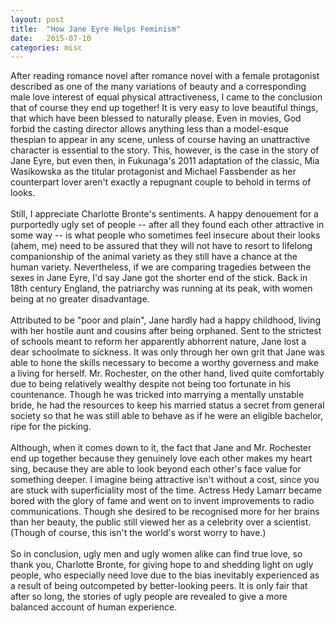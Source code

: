 ```yaml
---
layout: post
title:  "How Jane Eyre Helps Feminism"
date:   2015-07-10 
categories: misc
---
```

After reading romance novel after romance novel with a female protagonist described as one of the many variations of beauty and a corresponding male love interest of equal physical attractiveness, I came to the conclusion that of course they end up together! It is very easy to love beautiful things, that which have been blessed to naturally please. Even in movies, God forbid the casting director allows anything less than a model-esque thespian to appear in any scene, unless of course having an unattractive character is essential to the story. This, however, is the case in the story of Jane Eyre, but even then, in Fukunaga's 2011 adaptation of the classic, Mia Wasikowska as the titular protagonist and Michael Fassbender as her counterpart lover aren't exactly a repugnant couple to behold in terms of looks. </br>
</br>
Still, I appreciate Charlotte Bronte's sentiments. A happy denouement for a purportedly ugly set of people -- after all they found each other attractive in some way -- is what people who sometimes feel insecure about their looks (ahem, me) need to be assured that they will not have to resort to lifelong companionship of the animal variety as they still have a chance at the human variety. Nevertheless, if we are comparing tragedies between the sexes in </i>Jane Eyre</i>, I'd say Jane got the shorter end of the stick. Back in 18th century England, the patriarchy was running at its peak, with women being at no greater disadvantage. </br>
</br>
Attributed to be "poor and plain", Jane hardly had a happy childhood, living with her hostile aunt and cousins after being orphaned. Sent to the strictest of schools meant to reform her apparently abhorrent nature, Jane lost a dear schoolmate to sickness. It was only through her own grit that Jane was able to hone the skills necessary to become a worthy governess and make a living for herself. Mr. Rochester, on the other hand, lived quite comfortably due to being relatively wealthy despite not being too fortunate in his countenance. Though he was tricked into marrying a mentally unstable bride, he had the resources to keep his married status a secret from general society so that he was still able to behave as if he were an eligible bachelor, ripe for the picking. </br>
</br>
Although, when it comes down to it, the fact that Jane and Mr. Rochester end up together because they genuinely love each other makes my heart sing, because they are able to look beyond each other's face value for something deeper. I imagine being attractive isn't without a cost, since you are stuck with superficiality most of the time. Actress Hedy Lamarr became </i>bored</i> with the glory of fame and went on to invent improvements to radio communications. Though she desired to be recognised more for her brains than her beauty, the public still viewed her as a celebrity over a scientist. (Though of course, this isn't the world's worst worry to have.) </br>
</br>
So in conclusion, ugly men and ugly women alike can find true love, so thank you, Charlotte Bronte, for giving hope to and shedding light on ugly people, who especially need love due to the bias inevitably experienced as a result of being outcompeted by better-looking peers. It is only fair that after so long, the stories of ugly people are revealed to give a more balanced account of human experience. 